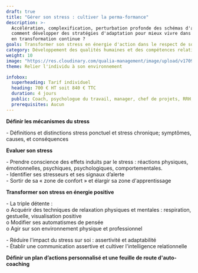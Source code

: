 ```yaml
---
draft: true
title: "Gérer son stress : cultiver la perma-formance"
description: >-
  Accélération, complexification, perturbation profonde des schémas d'action,
  comment développer des stratégies d'adaptation pour mieux vivre dans un monde
  en transformation continue ?
goals: Transformer son stress en énergie d'action dans le respect de son éco-système
category: Développement des qualités humaines et des compétences relationnelles
weight: 10
image: "https://res.cloudinary.com/qualia-management/image/upload/v1709193921/flower_xtyxkp.jpg"
theme: Relier l'individu à son environnement

infobox:
  superheading: Tarif individuel
  heading: 700 € HT soit 840 € TTC
  duration: 4 jours
  public: Coach, psychologue du travail, manager, chef de projets, RRH, consultant
  prerequisites: Aucun
---
```


**Définir les mécanismes du stress**

\- Définitions et distinctions stress ponctuel et stress chronique; symptômes, causes, et conséquences

**Evaluer son stress**

\- Prendre conscience des effets induits par le stress : réactions physiques, émotionnelles, psychiques, psychologiques, comportementales.  
\- Identifier ses stresseurs et ses signaux d’alerte  
\- Sortir de sa « zone de confort » et élargir sa zone d'apprentissage

**Transformer son stress en énergie positive**

\- La triple détente :  
o Acquérir des techniques de relaxation physiques et mentales : respiration, gestuelle, visualisation positive  
o Modifier ses automatismes de pensée  
o Agir sur son environnement physique et professionnel

\- Réduire l'impact du stress sur soi : assertivité et adaptabilité  
\- Établir une communication assertive et cultiver l'intelligence relationnelle

**Définir un plan d’actions personnalisé et une feuille de route d'auto-coaching**
